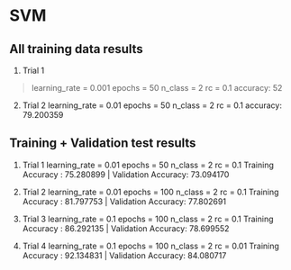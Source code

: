 # SVM

## All training data results

1. Trial 1
> learning_rate = 0.001
> epochs = 50
> n_class = 2
> rc = 0.1
> accuracy: 52

2. Trial 2
learning_rate = 0.01
epochs = 50
n_class = 2
rc = 0.1
accuracy: 79.200359

## Training + Validation test results
1. Trial 1
learning_rate = 0.01
epochs = 50
n_class = 2
rc = 0.1
Training Accuracy : 75.280899 | Validation Accuracy: 73.094170

2. Trial 2
learning_rate = 0.01
epochs = 100
n_class = 2
rc = 0.1
Training Accuracy : 81.797753 | Validation Accuracy: 77.802691

3. Trial 3
learning_rate = 0.1
epochs = 100
n_class = 2
rc = 0.1
Training Accuracy : 86.292135 | Validation Accuracy: 78.699552

4. Trial 4
learning_rate = 0.1
epochs = 100
n_class = 2
rc = 0.01
Training Accuracy : 92.134831 | Validation Accuracy: 84.080717